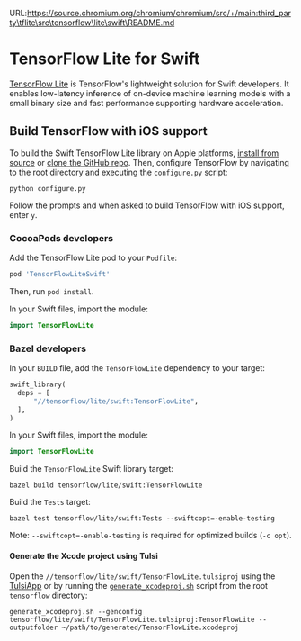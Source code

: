 URL:https://source.chromium.org/chromium/chromium/src/+/main:third_party\tflite\src\tensorflow\lite\swift\README.md
# TensorFlow Lite for Swift

[TensorFlow Lite](https://www.tensorflow.org/lite/) is TensorFlow's lightweight
solution for Swift developers. It enables low-latency inference of on-device
machine learning models with a small binary size and fast performance supporting
hardware acceleration.

## Build TensorFlow with iOS support

To build the Swift TensorFlow Lite library on Apple platforms,
[install from source](https://www.tensorflow.org/install/source#setup_for_linux_and_macos)
or [clone the GitHub repo](https://github.com/tensorflow/tensorflow).
Then, configure TensorFlow by navigating to the root directory and executing the
`configure.py` script:

```shell
python configure.py
```

Follow the prompts and when asked to build TensorFlow with iOS support, enter `y`.

### CocoaPods developers

Add the TensorFlow Lite pod to your `Podfile`:

```ruby
pod 'TensorFlowLiteSwift'
```

Then, run `pod install`.

In your Swift files, import the module:

```swift
import TensorFlowLite
```

### Bazel developers

In your `BUILD` file, add the `TensorFlowLite` dependency to your target:

```python
swift_library(
  deps = [
      "//tensorflow/lite/swift:TensorFlowLite",
  ],
)
```

In your Swift files, import the module:

```swift
import TensorFlowLite
```

Build the `TensorFlowLite` Swift library target:

```shell
bazel build tensorflow/lite/swift:TensorFlowLite
```

Build the `Tests` target:

```shell
bazel test tensorflow/lite/swift:Tests --swiftcopt=-enable-testing
```

Note: `--swiftcopt=-enable-testing` is required for optimized builds (`-c opt`).

#### Generate the Xcode project using Tulsi

Open the `//tensorflow/lite/swift/TensorFlowLite.tulsiproj` using
the [TulsiApp](https://github.com/bazelbuild/tulsi)
or by running the
[`generate_xcodeproj.sh`](https://github.com/bazelbuild/tulsi/blob/master/src/tools/generate_xcodeproj.sh)
script from the root `tensorflow` directory:

```shell
generate_xcodeproj.sh --genconfig tensorflow/lite/swift/TensorFlowLite.tulsiproj:TensorFlowLite --outputfolder ~/path/to/generated/TensorFlowLite.xcodeproj
```
